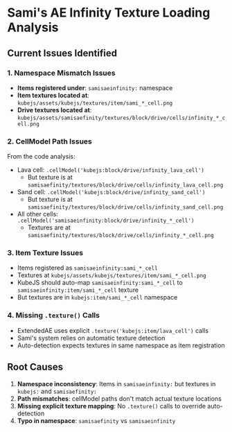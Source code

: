 # Sami's AE Infinity Texture Loading Analysis

## Current Issues Identified

### 1. Namespace Mismatch Issues
- **Items registered under**: `samisaeinfinity:` namespace
- **Item textures located at**: `kubejs/assets/kubejs/textures/item/sami_*_cell.png`
- **Drive textures located at**: `kubejs/assets/samisaefinity/textures/block/drive/cells/infinity_*_cell.png`

### 2. CellModel Path Issues
From the code analysis:
- Lava cell: `.cellModel('kubejs:block/drive/infinity_lava_cell')`
  - But texture is at `samisaefinity/textures/block/drive/cells/infinity_lava_cell.png`
- Sand cell: `.cellModel('kubejs:block/drive/infinity_sand_cell')`  
  - But texture is at `samisaefinity/textures/block/drive/cells/infinity_sand_cell.png`
- All other cells: `.cellModel('samisaeinfinity:block/drive/infinity_*_cell')`
  - Textures are at `samisaefinity/textures/block/drive/cells/infinity_*_cell.png`

### 3. Item Texture Issues
- Items registered as `samisaeinfinity:sami_*_cell` 
- Textures at `kubejs/assets/kubejs/textures/item/sami_*_cell.png`
- KubeJS should auto-map `samisaeinfinity:sami_*_cell` to `samisaeinfinity:item/sami_*_cell` texture
- But textures are in `kubejs:item/sami_*_cell` namespace

### 4. Missing `.texture()` Calls
- ExtendedAE uses explicit `.texture('kubejs:item/lava_cell')` calls
- Sami's system relies on automatic texture detection 
- Auto-detection expects textures in same namespace as item registration

## Root Causes
1. **Namespace inconsistency**: Items in `samisaeinfinity:` but textures in `kubejs:` and `samisaefinity:`
2. **Path mismatches**: cellModel paths don't match actual texture locations
3. **Missing explicit texture mapping**: No `.texture()` calls to override auto-detection
4. **Typo in namespace**: `samisaefinity` vs `samisaeinfinity`